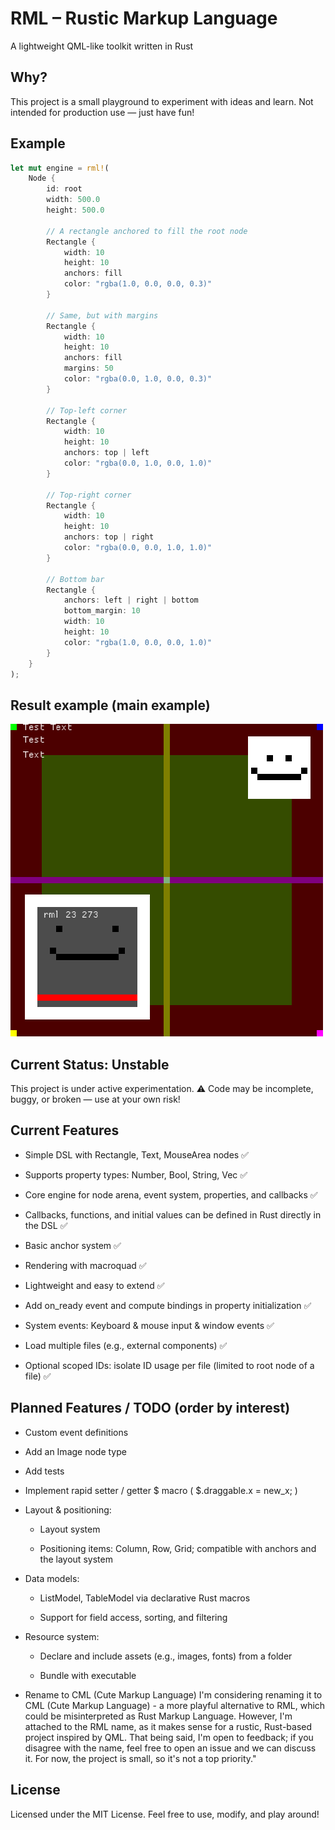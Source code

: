 # RML – Rustic Markup Language
A lightweight QML-like toolkit written in Rust

## Why?
This project is a small playground to experiment with ideas and learn.
Not intended for production use — just have fun!

## Example
```rust
let mut engine = rml!(
    Node {
        id: root
        width: 500.0
        height: 500.0

        // A rectangle anchored to fill the root node
        Rectangle {
            width: 10
            height: 10
            anchors: fill
            color: "rgba(1.0, 0.0, 0.0, 0.3)"
        }

        // Same, but with margins
        Rectangle {
            width: 10
            height: 10
            anchors: fill
            margins: 50
            color: "rgba(0.0, 1.0, 0.0, 0.3)"
        }

        // Top-left corner
        Rectangle {
            width: 10
            height: 10
            anchors: top | left
            color: "rgba(0.0, 1.0, 0.0, 1.0)"
        }

        // Top-right corner
        Rectangle {
            width: 10
            height: 10
            anchors: top | right
            color: "rgba(0.0, 0.0, 1.0, 1.0)"
        }

        // Bottom bar
        Rectangle {
            anchors: left | right | bottom
            bottom_margin: 10
            width: 10
            height: 10
            color: "rgba(1.0, 0.0, 0.0, 1.0)"
        }
    }
);
```

## Result example  (main example)
![example result](rml_example/example_smile.png)

## Current Status: Unstable
This project is under active experimentation.
⚠️ Code may be incomplete, buggy, or broken — use at your own risk!

## Current Features

* Simple DSL with Rectangle, Text, MouseArea nodes ✅

* Supports property types: Number, Bool, String, Vec ✅

* Core engine for node arena, event system, properties, and callbacks ✅

* Callbacks, functions, and initial values can be defined in Rust directly in the DSL ✅

* Basic anchor system ✅

* Rendering with macroquad ✅

* Lightweight and easy to extend ✅

* Add on_ready event and compute bindings in property initialization ✅

* System events: Keyboard & mouse input & window events ✅

* Load multiple files (e.g., external components) ✅

* Optional scoped IDs: isolate ID usage per file (limited to root node of a file) ✅

## Planned Features / TODO (order by interest)

* Custom event definitions

* Add an Image node type

* Add tests

* Implement rapid setter / getter $ macro ( $.draggable.x = new_x; )

* Layout & positioning:
    * Layout system

    * Positioning items: Column, Row, Grid; compatible with anchors and the layout system

* Data models:

    * ListModel, TableModel via declarative Rust macros

    * Support for field access, sorting, and filtering

* Resource system:

    * Declare and include assets (e.g., images, fonts) from a folder

    * Bundle with executable

* Rename to CML (Cute Markup Language)
I'm considering renaming it to CML (Cute Markup Language) - a more playful alternative to RML, which could be misinterpreted as Rust Markup Language. However, I'm attached to the RML name, as it makes sense for a rustic, Rust-based project inspired by QML. That being said, I'm open to feedback; if you disagree with the name, feel free to open an issue and we can discuss it. For now, the project is small, so it's not a top priority."

## License

Licensed under the MIT License.
Feel free to use, modify, and play around!